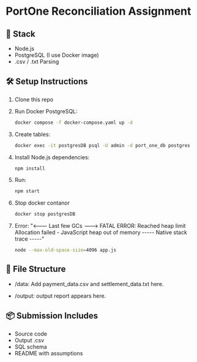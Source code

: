 # PortOne Reconciliation Assignment

## 🧪 Stack

- Node.js
- PostgreSQL (I use Docker image)
- .csv / .txt Parsing

## 🛠 Setup Instructions

1. Clone this repo
2. Run Docker PostgreSQL:
   ```bash
   docker compose -f docker-compose.yaml up -d
   ```
3. Create tables:

    ```bash
    docker exec -it postgresDB psql -U admin -d port_one_db postgres
    ```
4. Install Node.js dependencies:

    ```bash
    npm install
    ```
5. Run:

    ```bash
    npm start
    ```
6. Stop docker contanor
    ```bash
    docker stop postgresDB 
    ```
7. Error: "<--- Last few GCs --->
FATAL ERROR: Reached heap limit Allocation failed - JavaScript heap out of memory
----- Native stack trace -----"
    ```bash
    node --max-old-space-size=4096 app.js
    ```
## 📁 File Structure
- /data: Add payment_data.csv and settlement_data.txt here.

- /output: output report appears here.

## 📦 Submission Includes
- Source code
- Output .csv
- SQL schema
- README with assumptions